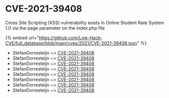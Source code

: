 # CVE-2021-39408

Cross Site Scripting (XSS) vulnerability exists in Online Student Rate System 1.0 via the page parameter on the index.php file

{% embed url="https://github.com/Live-Hack-CVE/full_database/blob/main/cves/2021/CVE-2021-39408.json" %}


* StefanDorresteijn ~> [CVE-2021-39408](https://www.alice-snow.ru/2021/database/cve-2021-39408/cve-2021-39408-stefandorresteijn)
* StefanDorresteijn ~> [CVE-2021-39408](https://www.alice-snow.ru/2021/database/cve-2021-39408/cve-2021-39408-stefandorresteijn)
* StefanDorresteijn ~> [CVE-2021-39408](https://www.alice-snow.ru/2021/database/cve-2021-39408/cve-2021-39408-stefandorresteijn)
* StefanDorresteijn ~> [CVE-2021-39408](https://www.alice-snow.ru/2021/database/cve-2021-39408/cve-2021-39408-stefandorresteijn)
* StefanDorresteijn ~> [CVE-2021-39408](https://www.alice-snow.ru/2021/database/cve-2021-39408/cve-2021-39408-stefandorresteijn)
* StefanDorresteijn ~> [CVE-2021-39408](https://www.alice-snow.ru/2021/database/cve-2021-39408/cve-2021-39408-stefandorresteijn)
* StefanDorresteijn ~> [CVE-2021-39408](https://www.alice-snow.ru/2021/database/cve-2021-39408/cve-2021-39408-stefandorresteijn)
* StefanDorresteijn ~> [CVE-2021-39408](https://www.alice-snow.ru/2021/database/cve-2021-39408/cve-2021-39408-stefandorresteijn)